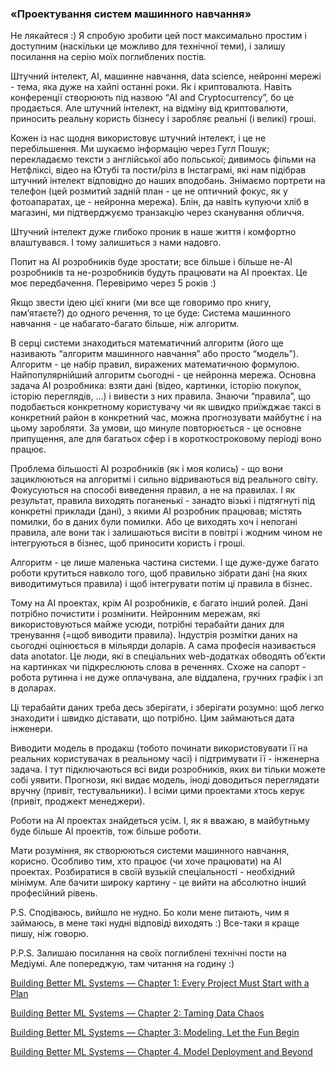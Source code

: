 ### «Проектування систем машинного навчання»

Не лякайтеся :) Я спробую зробити цей пост максимально простим і доступним (наскільки це можливо для технічної теми), і залишу посилання на серію моїх поглиблених постів.

Штучний інтелект, AI, машинне навчання, data science, нейронні мережі - тема, яка дуже на хайпі останні роки. Як і криптовалюта. Навіть конференції створюють під назвою “AI and Сryptocurrency”, бо це продається. Але штучний інтелект, на відміну від криптовалюти, приносить реальну користь бізнесу і заробляє реальні (і великі) гроші.

Кожен із нас щодня використовує штучний інтелект, і це не перебільшення. Ми шукаємо інформацію через Гугл Пошук; перекладаємо тексти з англійської або польської; дивимось фільми на Нетфліксі, відео на Ютубі та пости/рілз в Інстаграмі, які нам підібрав штучний інтелект відповідно до наших вподобань. Знімаємо портрети на телефон (цей розмитий задній план - це не оптичний фокус, як у фотоапаратах, це - нейронна мережа). Блін, да навіть купуючи хліб в магазині, ми підтверджуємо транзакцію через сканування обличчя.

Штучний інтелект дуже глибоко проник в наше життя і комфортно влаштувався. І тому залишиться з нами надовго.

Попит на AI розробників буде зростати; все більше і більше не-AI розробників та не-розробників будуть працювати на AI проектах. Це моє передбачення. Перевіримо через 5 років :)

Якщо звести ідею цієї книги (ми все ще говоримо про книгу, пам’ятаєте?) до одного речення, то це буде: Система машинного навчання - це набагато-багато більше, ніж алгоритм.

В серці системи знаходиться математичний алгоритм (його ще називають “алгоритм машинного навчання” або просто “модель”). Алгоритм - це набір правил, виражених математичною формулою. Найпопулярнійший алгоритм сьогодні - це нейронна мережа. Основна задача AI розробника: взяти дані (відео, картинки, історію покупок, історію переглядів, …) і вивести з них правила. Знаючи “правила”, що подобається конкретному користувачу чи як швидко приїжджає таксі в конкретний район в конкретний час, можна прогнозувати майбутнє і на цьому заробляти. За умови, що минуле повторюється - це основне припущення, але для багатьох сфер і в короткостроковому періоді воно працює.

Проблема більшості AI розробників (як і моя колись) - що вони зациклюються на алгоритмі і сильно відриваються від реального світу. Фокусуються на способі виведення правил, а не на правилах. І як результат, правила виходять поганенькі - занадто візькі і підтягнуті під конкретні приклади (дані), з якими AI розробник працював; містять помилки, бо в даних були помилки. Або це виходять хоч і непогані правила, але вони так і залишаються висіти в повітрі і жодним чином не інтегруються в бізнес, щоб приносити користь і гроші.

Алгоритм - це лише маленька частина системи. І ще дуже-дуже багато роботи крутиться навколо того, щоб правильно зібрати дані (на яких виводитимуться правила) і щоб інтегрувати потім ці правила в бізнес.

Тому на AI проектах, крім AI розробників, є багато інший ролей. Дані потрібно почистити і розмінити. Нейронним мережам, які використовуються майже усюди, потрібні терабайти даних для тренування (=щоб виводити правила). Індустрія розмітки даних на сьогодні оцінюється в мільярди доларів. А сама професія називається data anotator. Це люди, які в спеціальних web-додатках обводять обʼєкти на картинках чи підкреслюють слова в реченнях. Схоже на сапорт - робота рутинна і не дуже оплачувана, але віддалена, гручних графік і зп в доларах.

Ці терабайти даних треба десь зберігати, і зберігати розумно: щоб легко знаходити і швидко діставати, що потрібно. Цим займаються дата інженери.

Виводити модель в продакш (тобото починати використовувати її на реальних користувачах в реальному часі) і підтримувати її - інженерна задача. І тут підключаються всі види розробників, яких ви тільки можете собі уявити. Прогнози, які видає модель, іноді доводиться переглядати вручну (привіт, тестувальники). І всіми цими проектами хтось керує (привіт, проджект менеджери).

Роботи на AI проектах знайдеться усім. І, як я вважаю, в майбутньму буде більше AI проектів, тож більше роботи.

Мати розуміння, як створюються системи машинного навчання, корисно. Особливо тим, хто працює (чи хоче працювати) на AI проектах. Розбиратися в своїй вузькій спеціальності - необхідний мінімум. Але бачити широку картину - це вийти на абсолютно інший професійний рівень.

P.S. Сподіваюсь, вийшло не нудно. Бо коли мене питають, чим я займаюсь, в мене такі нудні відповіді виходять :) Все-таки я краще пишу, ніж говорю.

P.P.S. Залишаю посилання на своїх поглиблені технічні пости на Медіумі. Але попереджую, там читання на годину :)

[Building Better ML Systems — Chapter 1: Every Project Must Start with a Plan](https://towardsdatascience.com/building-better-ml-systems-chapter-1-every-project-must-start-with-a-plan-907a36774a32)

[Building Better ML Systems — Chapter 2: Taming Data Chaos](https://towardsdatascience.com/building-better-ml-systems-chapter-2-taming-data-chaos-841d5a04b39)

[Building Better ML Systems — Chapter 3: Modeling. Let the Fun Begin](https://towardsdatascience.com/building-better-ml-systems-chapter-3-modeling-let-the-fun-begin-73059c75e1d5)

[Building Better ML Systems — Chapter 4. Model Deployment and Beyond](https://towardsdatascience.com/building-better-ml-systems-chapter-4-model-deployment-and-beyond-eae3a75496ec)
